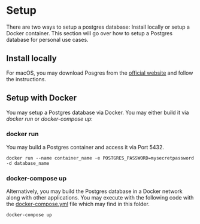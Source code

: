 # Setup
There are two ways to setup a postgres database: Install locally or setup a Docker container. This section will go over how to setup a Postgres database for personal use cases.

## Install locally
For macOS, you may download Posgres from the <a href="https://www.postgresql.org/download/macosx/">official website</a> and follow the instructions.

## Setup with Docker
You may setup a Postgres database via Docker. You may either build it via <i>docker run</i> or <i>docker-compose up</i>:

### docker run
You may build a Postgres container and access it via Port 5432.

```
docker run --name container_name -e POSTGRES_PASSWORD=mysecretpassword -d database_name
```

### docker-compose up
Alternatively, you may build the Postgres database in a Docker network along with other applications. You may execute with the following code with the [docker-compose.yml](/docker-compose.yml) file which may find in this folder.

```
docker-compose up
```


